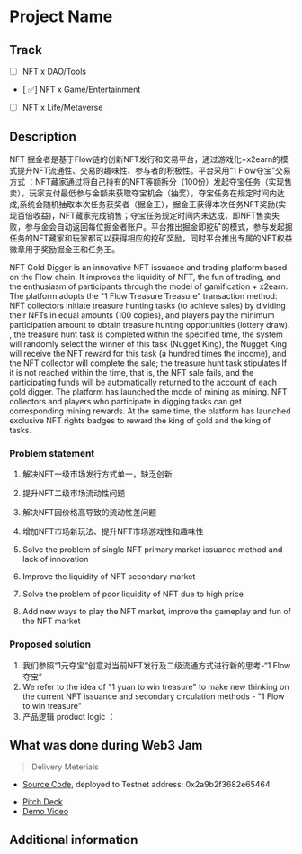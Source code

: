 # Project Name

## Track

- [ ] NFT x DAO/Tools
- [ ✅] NFT x Game/Entertainment
- [ ] NFT x Life/Metaverse

## Description

   NFT 掘金者是基于Flow链的创新NFT发行和交易平台，通过游戏化+x2earn的模式提升NFT流通性、交易的趣味性、参与者的积极性。平台采用“1 Flow夺宝”交易方式 ：NFT藏家通过将自己持有的NFT等额拆分（100份）发起夺宝任务（实现售卖），玩家支付最低参与金额来获取夺宝机会（抽奖），夺宝任务在规定时间内达成,系统会随机抽取本次任务获奖者（掘金王），掘金王获得本次任务NFT奖励(实现百倍收益)，NFT藏家完成销售；夺宝任务规定时间内未达成，即NFT售卖失败，参与金会自动返回每位掘金者账户。平台推出掘金即挖矿的模式，参与发起掘任务的NFT藏家和玩家都可以获得相应的挖矿奖励，同时平台推出专属的NFT权益徽章用于奖励掘金王和任务王。


   NFT Gold Digger is an innovative NFT issuance and trading platform based on the Flow chain. It improves the liquidity of NFT, the fun of trading, and the enthusiasm of participants through the model of gamification + x2earn. The platform adopts the "1 Flow Treasure Treasure" transaction method: NFT collectors initiate treasure hunting tasks (to achieve sales) by dividing their NFTs in equal amounts (100 copies), and players pay the minimum participation amount to obtain treasure hunting opportunities (lottery draw). , the treasure hunt task is completed within the specified time, the system will randomly select the winner of this task (Nugget King), the Nugget King will receive the NFT reward for this task (a hundred times the income), and the NFT collector will complete the sale; the treasure hunt task stipulates If it is not reached within the time, that is, the NFT sale fails, and the participating funds will be automatically returned to the account of each gold digger. The platform has launched the mode of mining as mining. NFT collectors and players who participate in digging tasks can get corresponding mining rewards. At the same time, the platform has launched exclusive NFT rights badges to reward the king of gold and the king of tasks.

### Problem statement

1. 解决NFT一级市场发行方式单一，缺乏创新
2. 提升NFT二级市场流动性问题
3. 解决NFT因价格高导致的流动性差问题
4. 增加NFT市场新玩法、提升NFT市场游戏性和趣味性

1. Solve the problem of single NFT primary market issuance method and lack of innovation
2. Improve the liquidity of NFT secondary market
3. Solve the problem of poor liquidity of NFT due to high price
4. Add new ways to play the NFT market, improve the gameplay and fun of the NFT market

### Proposed solution

1. 我们参照“1元夺宝“创意对当前NFT发行及二级流通方式进行新的思考-“1 Flow 夺宝”
1. We refer to the idea of "1 yuan to win treasure" to make new thinking on the current NFT issuance and secondary circulation methods - "1 Flow to win treasure"
2. 产品逻辑 product logic ：




## What was done during Web3 Jam

<!-- Please list the features and docs you achieved during the event -->

> Delivery Meterials

- [Source Code](./src/), deployed to Testnet address: 0x2a9b2f3682e65464
<!-- Optional -->
- [Pitch Deck](./docs/deck.pdf) <!-- or using online documentation url / ipfs url -->
- [Demo Video](./docs/demo.mp4) <!-- or using online documentation url / ipfs url -->

## Additional information

<!-- More information you want the judges to see -->
